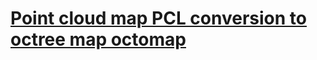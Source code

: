 # [Point cloud map PCL conversion to octree map octomap](https://blog.csdn.net/LOVE1055259415/article/details/79911653)